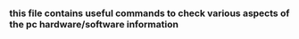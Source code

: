 ### this file contains useful commands to check various aspects of the pc hardware/software information

